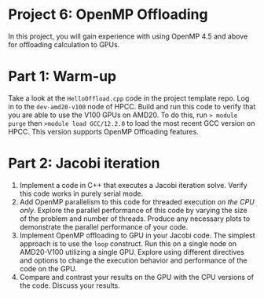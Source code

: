 # Project 6: OpenMP Offloading

In this project, you will gain experience with using OpenMP 4.5 and above for offloading calculation to GPUs.

# Part 1: Warm-up

Take a look at the `HelloOffload.cpp` code in the project template repo. Log in to the `dev-amd20-v100` node of HPCC. Build and run this code to verify that you are able to use the V100 GPUs on AMD20. To do this, run `> module purge` then `>module load GCC/12.2.0` to load the most recent GCC version on HPCC. This version supports OpenMP Offloading features. 

# Part 2: Jacobi iteration

1. Implement a code in C++ that executes a Jacobi iteration solve. Verify this code works in purely serial mode.
2. Add OpenMP parallelism to this code for threaded execution _on the CPU only_. Explore the parallel performance of this code by varying the size of the problem and number of threads. Produce any necessary plots to demonstrate the parallel performance of your code.
3. Implement OpenMP offloading to GPU in your Jacobi code. The simplest approach is to use the `loop` construct. Run this on a single node on AMD20-V100 utilizing a single GPU. Explore using different directives and options to change the execution behavior and performance of the code on the GPU. 
4. Compare and contrast your results on the GPU with the CPU versions of the code. Discuss your results.